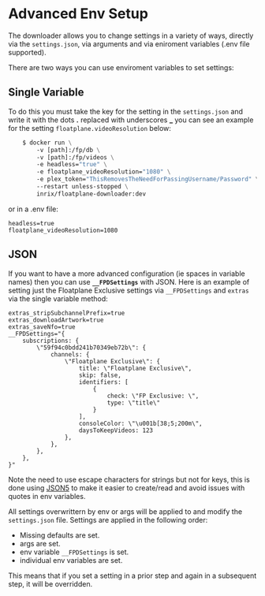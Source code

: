# Advanced Env Setup

The downloader allows you to change settings in a variety of ways, directly via the `settings.json`, via arguments and via eniroment variables (.env file supported).

There are two ways you can use enviroment variables to set settings:

## Single Variable

To do this you must take the key for the setting in the `settings.json` and write it with the dots **.** replaced with underscores **\_** you can see an example for the setting `floatplane.videoResolution` below:

```dockerfile
    $ docker run \
    	-v [path]:/fp/db \
    	-v [path]:/fp/videos \
    	-e headless="true" \
    	-e floatplane_videoResolution="1080" \
    	-e plex_token="ThisRemovesTheNeedForPassingUsername/Password" \
    	--restart unless-stopped \
    	inrix/floatplane-downloader:dev
```

or in a .env file:

```
headless=true
floatplane_videoResolution=1080
```

## JSON

If you want to have a more advanced configuration (ie spaces in variable names) then you can use **`__FPDSettings`** with JSON.
Here is an example of setting just the Floatplane Exclusive settings via `__FPDSettings` and `extras` via the single variable method:

```
extras_stripSubchannelPrefix=true
extras_downloadArtwork=true
extras_saveNfo=true
__FPDSettings="{
	subscriptions: {
		\"59f94c0bdd241b70349eb72b\": {
			channels: {
				\"Floatplane Exclusive\": {
					title: \"Floatplane Exclusive\",
					skip: false,
					identifiers: [
						{
							check: \"FP Exclusive: \",
							type: \"title\"
						}
					],
					consoleColor: \"\u001b[38;5;200m\",
					daysToKeepVideos: 123
				},
			},
		},
	},
}"
```

Note the need to use escape characters for strings but not for keys, this is done using [JSON5](https://github.com/SerafimArts/json5) to make it easier to create/read and avoid issues with quotes in env variables.

All settings overwrittern by env or args will be applied to and modify the `settings.json` file.
Settings are applied in the following order:

- Missing defaults are set.
- args are set.
- env variable `__FPDSettings` is set.
- individual env variables are set.

This means that if you set a setting in a prior step and again in a subsequent step, it will be overridden.
